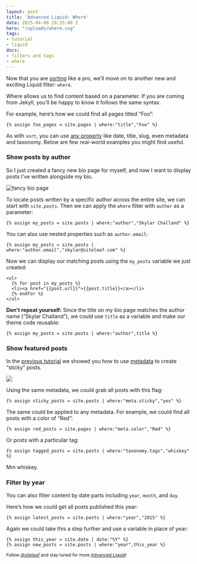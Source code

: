 ```yaml
---
layout: post
title: 'Advanced Liquid: Where'
date: 2015-04-08 19:25:00 Z
hero: "/uploads/where.svg"
tags:
- tutorial
- liquid
docs:
- filters and tags
- where
---
```


Now that you are [sorting](/blog/advanced-liquid-sort/) like a pro, we’ll move on to another new and exciting Liquid filter: `where`. 

Where allows us to find content based on a parameter. If you are coming from Jekyll, you’ll be happy to know it follows the same syntax.

For example, here’s how we could find all pages titled “Foo”:

```liquid
{% assign foo_pages = site.pages | where:"title","Foo" %}
```

As with `sort`, you can use [any property](/help/themes/variables/content/) like date, title, slug, even metadata and taxonomy. Below are few real-world examples you might find useful.


### Show posts by author

So I just created a fancy new bio page for myself, and now I want to display posts I’ve written alongside my bio. 

![fancy bio page](/uploads/fancy-bio.png) 

To locate posts written by a specific author across the entire site, we can start with `site.posts`. Then we can apply the `where` filter with `author` as a parameter:

```liquid
{% assign my_posts = site.posts | where:"author","Skylar Challand" %}
```

You can also use nested properties such as `author.email`:

```liquid
{% assign my_posts = site.posts | where:"author.email","skylar@siteleaf.com" %}
```

Now we can display our matching posts using the `my_posts` variable we just created:

```liquid
<ul>
  {% for post in my_posts %}
  <li><a href="{{post.url}}">{{post.title}}</a></li>
  {% endfor %}
</ul>
```

**Don't repeat yourself:** Since the title on my bio page matches the author name (“Skylar Challand”), we could use `title` as a variable and make our theme code reusable:

```liquid
{% assign my_posts = site.posts | where:"author",title %}
```

### Show featured posts

In the [previous tutorial](/blog/advanced-liquid-sort/) we showed you how to use [metadata](/blog/metadata-in-siteleaf/) to create “sticky” posts.

![](/uploads/meta-sticky.png)

Using the same metadata, we could grab all posts with this flag:

```liquid
{% assign sticky_posts = site.posts | where:"meta.sticky","yes" %}
```

The same could be applied to any metadata. For example, we could find all posts with a color of “Red”:

```liquid
{% assign red_posts = site.pages | where:"meta.color","Red" %}
```

Or posts with a particular tag:

```liquid
{% assign tagged_posts = site.posts | where:"taxonomy.tags","whiskey" %}
```

Mm whiskey.

### Filter by year

You can also filter content by date parts including `year`, `month`, and `day`.

Here’s how we could get all posts published this year:

```liquid
{% assign latest_posts = site.posts | where:"year","2015" %}
```

Again we could take this a step further and use a variable in place of year:

```liquid
{% assign this_year = site.date | date:"%Y" %}
{% assign new_posts = site.posts | where:"year",this_year %}
```

<small>Follow [@siteleaf](http://twitter.com/siteleaf) and stay tuned for more [Advanced Liquid](/blog/tags/liquid)!</small>
